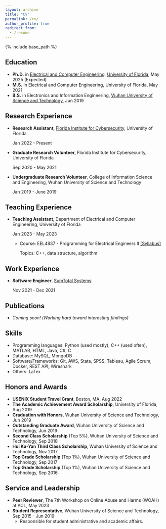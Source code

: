```yaml
---
layout: archive
title: "CV"
permalink: /cv/
author_profile: true
redirect_from:
  - /resume
---
```


{% include base_path %}

Education
------

* **Ph.D.** in [Electrical and Computer Engineering](https://www.ece.ufl.edu/), [University of Florida](https://www.ufl.edu/), May 2025 (Expected)
* **M.S.** in Electrical and Computer Engineering, University of Florida, May 2021
* **B.S.** in Electronics and Information Engineering, [Wuhan University of Science and Technology](https://en.wust.edu.cn/), Jun 2019


Research Experience
------
* **Research Assistant**, [Florida Institute for Cybersecurity](https://fics.institute.ufl.edu/), University of Florida

  Jan 2022 - Present
* **Graduate Research Volunteer**, Florida Institute for Cybersecurity, University of Florida
  
  Sep 2020 - May 2021
* **Undergraduate Research Volunteer**, College of Information Science and Engineering, Wuhan University of Science and Technology

  Jan 2019 - June 2019


Teaching Experience
------
* **Teaching Assistant**, Department of Electrical and Computer Engineering, University of Florida

  Jan 2023 - May 2023

  - Course: EEL4837 - Programming for Electrical Engineers II [[Syllabus]](https://www.ece.ufl.edu/wp-content/uploads/syllabi/Spring2023/EEL4837_Prog_EE_2_Ruchkin_Spring_2023.pdf)

    Topics: C++, data structure, algorithm
  

Work Experience
------
* **Software Engineer**, [SumTotal Systems](https://www.sumtotalsystems.com/)

  Nov 2021 - Dec 2021


Publications
------
* *Coming soon! (Working hard toward interesting findings)*


Skills
------
* Programming languages: Python (used mostly), C++ (used often), MATLAB, HTML, Java, C#, C
* Database: MySQL, MongoDB
* Software/Frameworks: Git, AWS, Stata, SPSS, Tableau, Agile Scrum, Docker, REST API, Wireshark
* Others: LaTex


Honors and Awards
------
* **USENIX Student Travel Grant**, Boston, MA, Aug 2022 
* **The Academic Achievement Award Scholarship**, University of Florida, Aug 2019
*	**Graduation with Honors**, Wuhan University of Science and Technology, Jun 2019
*	**Outstanding Graduate Award**, Wuhan University of Science and Technology, Jun 2019
*	**Second Class Scholarship** (Top 5%), Wuhan University of Science and Technology, Sep 2018
*	**Hui Ka-Yan Third Class Scholarship**, Wuhan University of Science and Technology, Nov 2017
*	**Top Grade Scholarship** (Top 1%), Wuhan University of Science and Technology, Sep 2017
*	**Top Grade Scholarship** (Top 1%), Wuhan University of Science and Technology, Sep 2016

  
Service and Leadership
------
* **Peer Reviewer**, The 7th Workshop on Online Abuse and Harms (WOAH) at ACL, May 2023
* **Student Representative**, Wuhan University of Science and Technology, Sep 2015 - Jun 2019
  * Responsible for student administrative and academic affairs.

